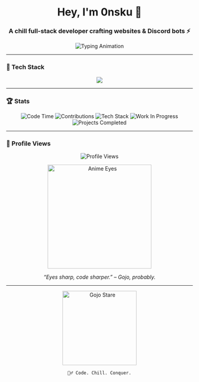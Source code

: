 <h1 align="center">Hey, I'm 0nsku 👋</h1>
<h3 align="center">A chill full-stack developer crafting websites & Discord bots ⚡</h3>

<p align="center">
  <img src="https://readme-typing-svg.herokuapp.com?font=Fira+Code&size=22&duration=3000&pause=800&color=00F1FF&center=true&vCenter=true&width=600&lines=Self-taught+Python+Developer;Full+Stack+Developer;Frontend+%2B+Backend+Engineer;Discord+Bot+Maker;TypeScript+Tinkerer;FastAPI+%26+Rust+Enthusiast;Code.+Chill.+Repeat+🧘‍♂️" alt="Typing Animation" />
</p>

---

### 🧰 Tech Stack

<p align="center">
  <img src="https://skillicons.dev/icons?i=nextjs,react,tailwind,typescript,javascript,python,go,rust,vite,fastapi,zod,docker,git,github,kubernetes,aws,vercel,cloudflare,mysql,mariadb,postgres,supabase,redis,vscode&perline=10" />
</p>

---

### 🏆 Stats

<p align="center">
  <img src="https://img.shields.io/badge/Code%20Time-1000%20Hours-orange?logo=wakatime" alt="Code Time" />
  <img src="https://img.shields.io/badge/Contributions-2277%20in%202025-blue?logo=github" alt="Contributions" />
  <img src="https://img.shields.io/badge/Tech%20Stack-Python%2C%20React%2C%20Node.js-blueviolet?logo=python" alt="Tech Stack" />
  <img src="https://img.shields.io/badge/Work%20In%20Progress-Discord%20Bot%20-%23FF5733" alt="Work In Progress" />
  <img src="https://img.shields.io/badge/Projects%20Completed-25-green" alt="Projects Completed" />
</p>

---

### 👀 Profile Views

<p align="center">
  <img src="https://komarev.com/ghpvc/?username=0nsku&label=Profile+Views&color=ff69b4&style=flat-square" alt="Profile Views" />
</p>

<p align="center">
  <img src="https://media.tenor.com/p0G_bmA2fNUAAAAC/anime-eyes.gif" width="280px" alt="Anime Eyes" />
</p>

<p align="center"><i>“Eyes sharp, code sharper.” – Gojo, probably.</i></p>

---

<p align="center">
  <img src="https://media.tenor.com/qC1xK3FzZswAAAAC/satoru-gojo-eyes.gif" width="200px" alt="Gojo Stare" />
</p>

<p align="center"><code>🧘‍♂️ Code. Chill. Conquer.</code></p>
